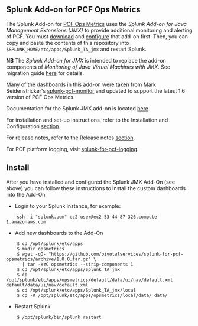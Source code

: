 ## Splunk Add-on for PCF Ops Metrics

The Splunk Add-on for [PCF Ops Metrics](https://network.pivotal.io/products/ops-metrics) uses the *Splunk Add-on for Java Management Extensions (JMX)* to provide additional monitoring and alerting of PCF. You must [download](https://splunkbase.splunk.com/app/2647/) and [configure](http://docs.splunk.com/Documentation/AddOns/released/JMX/Configureinput) that add-on first. Then, you can copy and paste the contents of this repository into `$SPLUNK_HOME/etc/apps/Splunk_TA_jmx` and restart Splunk.

__NB__ The *Splunk Add-on for JMX* is intended to replace the add-on components of *Monitoring of Java Virtual Machines with JMX*. See migration guide [here](http://docs.splunk.com/Documentation/AddOns/latest/JMX/Releasehistory) for details.

Many of the dashboards in this add-on were taken from Mark Seidenstricker's [splunk-pcf-monitor](https://github.com/mjseid/splunk-pcf-monitor) and updated to support the latest 1.6 version of PCF Ops Metrics.

Documentation for the Splunk JMX add-on is located [here](http://docs.splunk.com/Documentation/AddOns/latest/JMX/About).

For installation and set-up instructions, refer to the Installation and Configuration [section](http://docs.splunk.com/Documentation/AddOns/latest/JMX/Hardwareandsoftwarerequirements).

For release notes, refer to the Release notes [section](http://docs.splunk.com/Documentation/AddOns/latest/JMX/Releasenotes).

For PCF platform logging, visit [splunk-for-pcf-logging](https://github.com/pivotalservices/splunk-for-pcf-logging).

## Install
After you have installed and configured the Splunk JMX Add-On (see above) you can follow these instructions to install the custom dashboards into the Add-On

* Login to your Splunk instance, for example:
```
    ssh -i "splunk.pem" ec2-user@ec2-53-44-87-326.compute-1.amazonaws.com
```

* Add new dashboards to the Add-On
```
    $ cd /opt/splunk/etc/apps
    $ mkdir opsmetrics
    $ wget -qO- "https://github.com/pivotalservices/splunk-for-pcf-opsmetrics/archive/1.0.0.tar.gz" \
      | tar -xzC opsmetrics --strip-components 1
    $ cd /opt/splunk/etc/apps/Splunk_TA_jmx
    $ cp /opt/splunk/etc/apps/opsmetrics/default/data/ui/nav/default.xml default/data/ui/nav/default.xml
    $ cd /opt/splunk/etc/apps/Splunk_TA_jmx/local
    $ cp -R /opt/splunk/etc/apps/opsmetrics/local/data/ data/
```

* Restart Splunk
```
    $ /opt/splunk/bin/splunk restart
```
